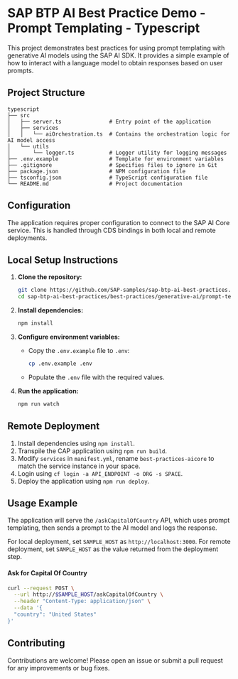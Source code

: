 # SAP BTP AI Best Practice Demo - Prompt Templating - Typescript

This project demonstrates best practices for using prompt templating with generative AI models using the SAP AI SDK. It provides a simple example of how to interact with a language model to obtain responses based on user prompts.

## Project Structure

```
typescript
├── src
│   ├── server.ts               # Entry point of the application
│   ├── services
│   │   └── aiOrchestration.ts  # Contains the orchestration logic for AI model access
│   └── utils
│       └── logger.ts           # Logger utility for logging messages
├── .env.example                # Template for environment variables
├── .gitignore                  # Specifies files to ignore in Git
├── package.json                # NPM configuration file
├── tsconfig.json               # TypeScript configuration file
└── README.md                   # Project documentation
```

## Configuration

The application requires proper configuration to connect to the SAP AI Core service. This is handled through CDS bindings in both local and remote deployments.

## Local Setup Instructions

1. **Clone the repository:**

   ```bash
   git clone https://github.com/SAP-samples/sap-btp-ai-best-practices.git
   cd sap-btp-ai-best-practices/best-practices/generative-ai/prompt-templating/typescript
   ```

2. **Install dependencies:**

   ```bash
   npm install
   ```

3. **Configure environment variables:**

   - Copy the `.env.example` file to `.env`:
     ```bash
     cp .env.example .env
     ```
   - Populate the `.env` file with the required values.

4. **Run the application:**
   ```bash
   npm run watch
   ```

## Remote Deployment

1. Install dependencies using `npm install`.
2. Transpile the CAP application using `npm run build`.
3. Modify `services` in `manifest.yml`, rename `best-practices-aicore` to match the service instance in your space.
4. Login using `cf login -a API_ENDPOINT -o ORG -s SPACE`.
5. Deploy the application using `npm run deploy`.

## Usage Example

The application will serve the `/askCapitalOfCountry` API, which uses prompt templating, then sends a prompt to the AI model and logs the response.

For local deployment, set `SAMPLE_HOST` as `http://localhost:3000`. For remote deployment, set `SAMPLE_HOST` as the value returned from the deployment step.

#### Ask for Capital Of Country

```bash
curl --request POST \
  --url http://$SAMPLE_HOST/askCapitalOfCountry \
  --header "Content-Type: application/json" \
  --data '{
  "country": "United States"
}'
```

## Contributing

Contributions are welcome! Please open an issue or submit a pull request for any improvements or bug fixes.
